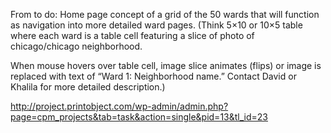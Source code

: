 From to do:
Home page concept of a grid of the 50 wards that will function as navigation into more detailed ward pages. (Think 5×10 or 10×5 table where each ward is a table cell featuring a slice of photo of chicago/chicago neighborhood. 

When mouse hovers over table cell, image slice animates (flips) or image is replaced with text of “Ward 1: Neighborhood name.” Contact David or Khalila for more detailed description.)

http://project.printobject.com/wp-admin/admin.php?page=cpm_projects&tab=task&action=single&pid=13&tl_id=23
